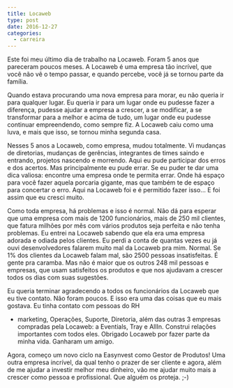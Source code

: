 ```yaml
---
title: Locaweb
type: post
date: 2016-12-27
categories:
  - carreira
---
```


Este foi meu último dia de trabalho na Locaweb. Foram 5 anos que pareceram poucos meses. A Locaweb é uma empresa tão incrível, que você não vê o tempo passar, e quando percebe, você já se tornou parte da família.

Quando estava procurando uma nova empresa para morar, eu não queria ir para qualquer lugar. Eu queria ir para um lugar onde eu pudesse fazer a diferença, pudesse ajudar a empresa a crescer, a se modificar, a se transformar para a melhor e acima de tudo, um lugar onde eu pudesse continuar empreendendo, como sempre fiz. A Locaweb caiu como uma luva, e mais que isso, se tornou minha segunda casa.

Nesses 5 anos a Locaweb, como empresa, mudou totalmente. Vi mudanças de diretorias, mudanças de gerências, integrantes de times saindo e entrando, projetos nascendo e morrendo. Aqui eu pude participar dos erros e dos acertos. Mas principalmente eu pude errar. Se eu puder te dar uma dica valiosa: encontre uma empresa onde te permita errar. Onde há espaço para você fazer aquela porcaria gigante, mas que também te de espaço para concertar o erro. Aqui na Locaweb foi e é permitido fazer isso… E foi assim que eu cresci muito.

Como toda empresa, há problemas e isso é normal. Não dá para esperar que uma empresa com mais de 1200 funcionários, mais de 250 mil clientes, que fatura milhões por mês com vários produtos seja perfeita e não tenha problemas. Eu entrei na Locaweb sabendo que ela era uma empresa adorada e odiada pelos clientes. Eu perdi a conta de quantas vezes eu já ouvi desenvolvedores falarem muito mal da Locaweb pra mim. Normal. Se 1% dos clientes da Locaweb falam mal, são 2500 pessoas insatisfeitas. É gente pra caramba. Mas não é maior que os outros 248 mil pessoas e empresas, que usam satisfeitos os produtos e que nos ajudavam a crescer todos os dias com suas sugestões.

Eu queria terminar agradecendo a todos os funcionários da Locaweb que eu tive contato. Não foram poucos. E isso era uma das coisas que eu mais gostava. Eu tinha contato com pessoas do RH
- marketing, Operações, Suporte, Diretoria, além das outras 3 empresas compradas pela Locaweb: a Eventials, Tray e AllIn. Construi relações importantes com todos eles.
Obrigado Locaweb por fazer parte da minha vida. Ganharam um amigo.

Agora, começo um novo ciclo na Easynvest como Gestor de Produtos! Uma outra empresa incrível, da qual tenho o prazer de ser cliente e agora, além de me ajudar a investir melhor meu dinheiro, vão me ajudar muito mais a crescer como pessoa e profissional. Que alguém os proteja. ;-)